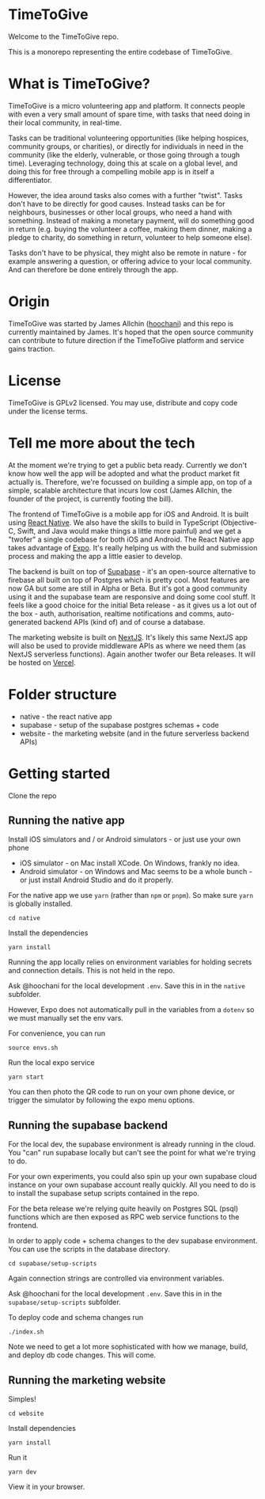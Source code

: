 # TimeToGive

Welcome to the TimeToGive repo. 

This is a monorepo representing the entire codebase of TimeToGive. 

# What is TimeToGive?

TimeToGive is a micro volunteering app and platform. It connects people with even a very small amount of spare time, with tasks that need doing in their local community, in real-time.

Tasks can be traditional volunteering opportunities (like helping hospices, community groups, or charities), or directly for individuals in need in the community (like the elderly, vulnerable, or those going through a tough time). Leveraging technology, doing this at scale on a global level, and doing this for free through a compelling mobile app is in itself a differentiator.

However, the idea around tasks also comes with a further "twist". Tasks don't have to be directly for good causes. Instead tasks can be for neighbours, businesses or other local groups, who need a hand with something. Instead of making a monetary payment, will do something good in return (e.g. buying the volunteer a coffee, making them dinner, making a pledge to charity, do something in return, volunteer to help someone else).

Tasks don't have to be physical, they might also be remote in nature - for example answering a question, or offering advice to your local community. And can therefore be done entirely through the app.

# Origin

TimeToGive was started by James Allchin ([hoochani](https://github.com/hoochani)) and this repo is currently maintained by James. It's hoped that the open source community can contribute to future direction if the TimeToGive platform and service gains traction.

# License

TimeToGive is GPLv2 licensed. You may use, distribute and copy code under the license terms.

# Tell me more about the tech

At the moment we're trying to get a public beta ready. Currently we don't know how well the app will be adopted and what the product market fit actually is. Therefore, we're focussed on building a simple app, on top of a simple, scalable architecture that incurs low cost (James Allchin, the founder of the project, is currently footing the bill).

The frontend of TimeToGive is a mobile app for iOS and Android. It is built using [React Native](https://reactnative.dev/). We also have the skills to build in TypeScript (Objective-C, Swift, and Java would make things a little more painful) and we get a "twofer" a single codebase for both iOS and Android. The React Native app takes advantage of [Expo](https://expo.dev/). It's really helping us with the build and submission process and making the app a little easier to develop.

The backend is built on top of [Supabase](https://supabase.com/) - it's an open-source alternative to firebase all built on top of Postgres which is pretty cool. Most features are now GA but some are still in Alpha or Beta. But it's got a good community using it and the supabase team are responsive and doing some cool stuff. It feels like a good choice for the initial Beta release - as it gives us a lot out of the box - auth, authorisation, realtime notifications and comms, auto-generated backend APIs (kind of) and of course a database.

The marketing website is built on [NextJS](https://nextjs.org/). It's likely this same NextJS app will also be used to provide middleware APIs as where we need them (as NextJS serverless functions). Again another twofer our Beta releases. It will be hosted on [Vercel](https://vercel.com/).

# Folder structure

- native - the react native app
- supabase - setup of the supabase postgres schemas + code
- website - the marketing website (and in the future serverless backend APIs)

# Getting started 

Clone the repo

## Running the native app

Install iOS simulators and / or Android simulators - or just use your own phone

- iOS simulator - on Mac install XCode. On Windows, frankly no idea.
- Android simulator - on Windows and Mac seems to be a whole bunch - or just install Android Studio and do it properly.

For the native app we use `yarn` (rather than `npm` or `pnpm`). So make sure `yarn` is globally installed.

```
cd native
```

Install the dependencies

```
yarn install
```

Running the app locally relies on environment variables for holding secrets and connection details. This is not held in the repo.

Ask @hoochani for the local development `.env`. Save this in in the `native` subfolder.

However, Expo does not automatically pull in the variables from a `dotenv` so we must manually set the env vars.

For convenience, you can run

```
source envs.sh 
```

Run the local expo service

```
yarn start
```

You can then photo the QR code to run on your own phone device, or trigger the simulator by following the expo menu options.

## Running the supabase backend

For the local dev, the supabase environment is already running in the cloud. You "can" run supabase locally but can't see the point for what we're trying to do.

For your own experiments, you could also spin up your own supabase cloud instance on your own supabase account really quickly. All you need to do is to install the supabase setup scripts contained in the repo.

For the beta release we're relying quite heavily on Postgres SQL (psql) functions which are then exposed as RPC web service functions to the frontend.

In order to apply code + schema changes to the dev supabase environment. You can use the scripts in the database directory.

```
cd supabase/setup-scripts
```

Again connection strings are controlled via environment variables. 

Ask @hoochani for the local development `.env`. Save this in in the `supabase/setup-scripts` subfolder.

To deploy code and schema changes run

```
./index.sh
```

Note we need to get a lot more sophisticated with how we manage, build, and deploy db code changes. This will come.

## Running the marketing website

Simples!

```
cd website
```

Install dependencies

```
yarn install
```

Run it

```
yarn dev
```

View it in your browser. 





